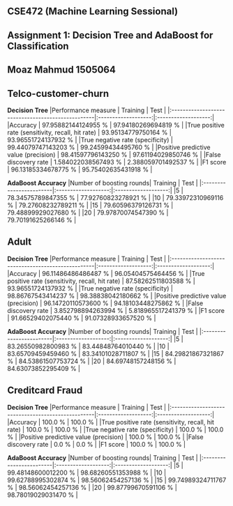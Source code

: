 CSE472 (Machine Learning Sessional)
-----------------------------------

Assignment 1: Decision Tree and AdaBoost for Classification
-----------------------------------------------------------

Moaz Mahmud
1505064
-----------


Telco-customer-churn
--------------------
**Decision Tree**
|Performance measure                                | Training            | Test                |
|:--------------------------------------------------|:-------------------:|:-------------------:|
|Accuracy                                           | 97.95882144124955 % | 97.94180269694819 % |
|True positive rate (sensitivity, recall, hit rate) | 93.95134779750164 % | 93.96551724137932 % |
|True negative rate (specificity)                   | 99.44079747143203 % | 99.24599434495760 % |
|Positive predictive value (precision)              | 98.41597796143250 % | 97.61194029850746 % |
|False discovery rate                               | 1.584022038567493 % | 2.388059701492537 % |
|F1 score                                           | 96.13185334678775 % | 95.75402635431918 % |

**AdaBoost Accuracy**
|Number of boosting rounds| Training            | Test                |
|:------------------------|:-------------------:|:-------------------:|
|5                        | 78.34575789847355 % | 77.92760823278921 % |
|10                       | 79.33972310969116 % | 79.27608232789211 % |
|15                       | 79.60596379126731 % | 79.48899929027680 % |
|20                       | 79.97870074547390 % | 79.70191625266146 % |



Adult
-----
**Decision Tree**
|Performance measure                                | Training            | Test                |
|:--------------------------------------------------|:-------------------:|:-------------------:|
|Accuracy                                           | 96.11486486486487 % | 96.05404575464456 % |
|True positive rate (sensitivity, recall, hit rate) | 87.58262511803588 % | 93.96551724137932 % |
|True negative rate (specificity)                   | 98.86767543414237 % | 98.38838042180662 % |
|Positive predictive value (precision)              | 96.14720110573600 % | 94.18103448275862 % |
|False discovery rate                               | 3.852798894263994 % | 5.818965517241379 % |
|F1 score                                           | 91.66529402075440 % | 91.07328933657520 % |

**AdaBoost Accuracy**
|Number of boosting rounds| Training            | Test                |
|:------------------------|:-------------------:|:-------------------:|
|5                        | 83.26550982800983 % | 83.44848764010440 % |
|10                       | 83.65709459459460 % | 83.34101028711807 % |
|15                       | 84.29821867321867 % | 84.53861507753724 % |
|20                       | 84.69748157248156 % | 84.63073852295409 % |



Creditcard Fraud
----------------
**Decision Tree**
|Performance measure                                | Training            | Test                |
|:--------------------------------------------------|:-------------------:|:-------------------:|
|Accuracy                                           | 100.0 %             | 100.0 %             |
|True positive rate (sensitivity, recall, hit rate) | 100.0 %             | 100.0 %             |
|True negative rate (specificity)                   | 100.0 %             | 100.0 %             |
|Positive predictive value (precision)              | 100.0 %             | 100.0 %             |
|False discovery rate                               | 0.0 %               | 0.0 %               |
|F1 score                                           | 100.0 %             | 100.0 %             |


**AdaBoost Accuracy**
|Number of boosting rounds| Training            | Test                |
|:------------------------|:-------------------:|:-------------------:|
|5                        | 99.48148600012200 % | 98.68260551353988 % |
|10                       | 99.62788995302874 % | 98.56062454257136 % |
|15                       | 99.74989324711767 % | 98.56062454257136 % |
|20                       | 99.87799670591106 % | 98.78019029031470 % |